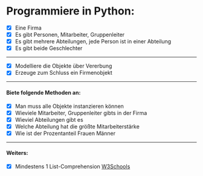 Programmiere in Python:
====

- [x] Eine Firma
- [x] Es gibt Personen, Mitarbeiter, Gruppenleiter
- [x] Es gibt mehrere Abteilungen, jede Person ist in einer Abteilung
- [x] Es gibt beide Geschlechter

----

- [x] Modelliere die Objekte über Vererbung
- [x] Erzeuge zum Schluss ein Firmenobjekt

----

#### Biete folgende Methoden an:

- [x] Man muss alle Objekte instanzieren können
- [x] Wieviele Mitarbeiter, Gruppenleiter gibts in der Firma
- [x] Wieviel Abteilungen gibt es
- [x] Welche Abteilung hat die größte Mitarbeiterstärke
- [x] Wie ist der Prozentanteil Frauen Männer

----

#### Weiters:

- [x] Mindestens 1 List-Comprehension [W3Schools](https://www.w3schools.com/python/python_lists_comprehension.asp)
